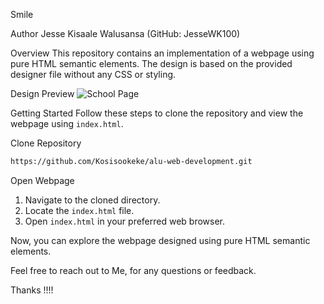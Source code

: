 Smile

Author
Jesse Kisaale Walusansa (GitHub: JesseWK100)

Overview
This repository contains an implementation of a webpage using pure HTML semantic elements. The design is based on the provided designer file without any CSS or styling.

Design Preview
![School Page](https://user-images.githubusercontent.com/67793634/192224177-3a136d6d-9c94-426a-8bda-370f44123684.png)

Getting Started
Follow these steps to clone the repository and view the webpage using `index.html`.

Clone Repository
```bash
https://github.com/Kosisookeke/alu-web-development.git
```

Open Webpage
1. Navigate to the cloned directory.
2. Locate the `index.html` file.
3. Open `index.html` in your preferred web browser.

Now, you can explore the webpage designed using pure HTML semantic elements.

Feel free to reach out to Me, for any questions or feedback.

Thanks !!!!
